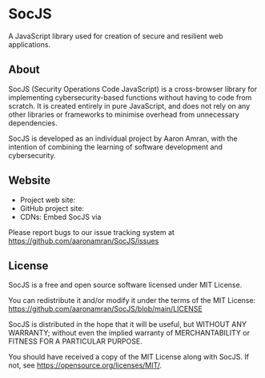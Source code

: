 # SocJS
A JavaScript library used for creation of secure and resilient web applications. 

## About
SocJS (Security Operations Code JavaScript) is a cross-browser library for implementing cybersecurity-based functions without having to code from scratch. It is created entirely in pure JavaScript, and does not rely on any other libraries or frameworks to minimise overhead from unnecessary dependencies.

SocJS is developed as an individual project by Aaron Amran, with the intention of combining the learning of software development and cybersecurity.


## Website
- Project web site: 
- GitHub project site: 
- CDNs: Embed SocJS via


Please report bugs to our issue tracking system at https://github.com/aaronamran/SocJS/issues



## License
SocJS is a free and open source software licensed under MIT License.

You can redistribute it and/or modify it under the terms of the MIT License: https://github.com/aaronamran/SocJS/blob/main/LICENSE

SocJS is distributed in the hope that it will be useful, but WITHOUT ANY WARRANTY; without even the implied warranty of MERCHANTABILITY or FITNESS FOR A PARTICULAR PURPOSE.

You should have received a copy of the MIT License along with SocJS. If not, see https://opensource.org/licenses/MIT/.



